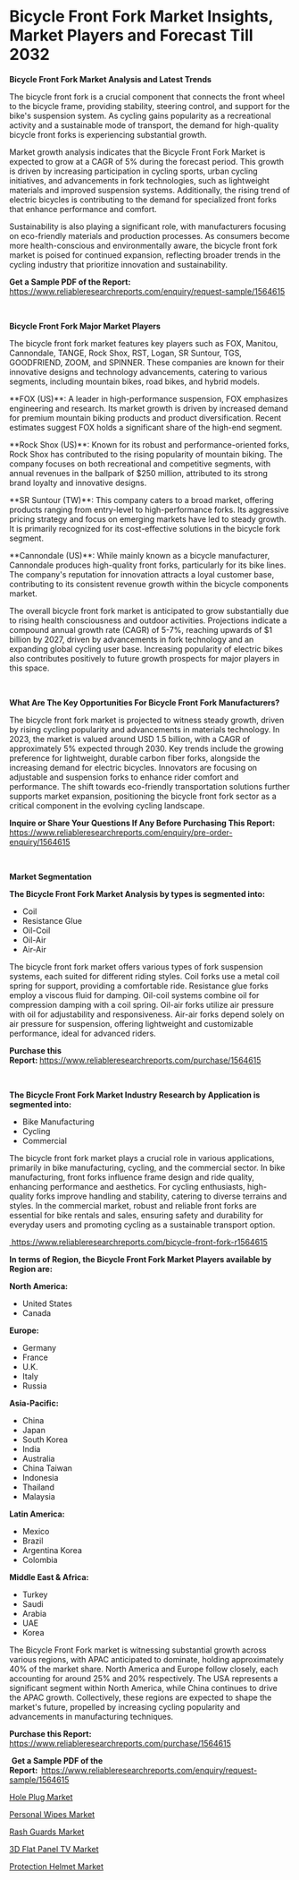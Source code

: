<p><h1>Bicycle Front Fork Market Insights, Market Players and Forecast Till 2032</h1></p><p><strong>Bicycle Front Fork Market Analysis and Latest Trends</strong></p>
<p><p>The bicycle front fork is a crucial component that connects the front wheel to the bicycle frame, providing stability, steering control, and support for the bike's suspension system. As cycling gains popularity as a recreational activity and a sustainable mode of transport, the demand for high-quality bicycle front forks is experiencing substantial growth. </p><p>Market growth analysis indicates that the Bicycle Front Fork Market is expected to grow at a CAGR of 5% during the forecast period. This growth is driven by increasing participation in cycling sports, urban cycling initiatives, and advancements in fork technologies, such as lightweight materials and improved suspension systems. Additionally, the rising trend of electric bicycles is contributing to the demand for specialized front forks that enhance performance and comfort. </p><p>Sustainability is also playing a significant role, with manufacturers focusing on eco-friendly materials and production processes. As consumers become more health-conscious and environmentally aware, the bicycle front fork market is poised for continued expansion, reflecting broader trends in the cycling industry that prioritize innovation and sustainability.</p></p>
<p><strong>Get a Sample PDF of the Report:&nbsp;</strong> <a href="https://www.reliableresearchreports.com/enquiry/request-sample/1564615?utm_campaign=38&utm_medium=2&utm_source=Github&utm_content=ia&utm_term=06022025&utm_id=bicycle-front-fork">https://www.reliableresearchreports.com/enquiry/request-sample/1564615</a></p>
<p>&nbsp;</p>
<p><strong>Bicycle Front Fork Major Market Players</strong></p>
<p><p>The bicycle front fork market features key players such as FOX, Manitou, Cannondale, TANGE, Rock Shox, RST, Logan, SR Suntour, TGS, GOODFRIEND, ZOOM, and SPINNER. These companies are known for their innovative designs and technology advancements, catering to various segments, including mountain bikes, road bikes, and hybrid models.</p><p>**FOX (US)**: A leader in high-performance suspension, FOX emphasizes engineering and research. Its market growth is driven by increased demand for premium mountain biking products and product diversification. Recent estimates suggest FOX holds a significant share of the high-end segment.</p><p>**Rock Shox (US)**: Known for its robust and performance-oriented forks, Rock Shox has contributed to the rising popularity of mountain biking. The company focuses on both recreational and competitive segments, with annual revenues in the ballpark of $250 million, attributed to its strong brand loyalty and innovative designs.</p><p>**SR Suntour (TW)**: This company caters to a broad market, offering products ranging from entry-level to high-performance forks. Its aggressive pricing strategy and focus on emerging markets have led to steady growth. It is primarily recognized for its cost-effective solutions in the bicycle fork segment.</p><p>**Cannondale (US)**: While mainly known as a bicycle manufacturer, Cannondale produces high-quality front forks, particularly for its bike lines. The company's reputation for innovation attracts a loyal customer base, contributing to its consistent revenue growth within the bicycle components market.</p><p>The overall bicycle front fork market is anticipated to grow substantially due to rising health consciousness and outdoor activities. Projections indicate a compound annual growth rate (CAGR) of 5-7%, reaching upwards of $1 billion by 2027, driven by advancements in fork technology and an expanding global cycling user base. Increasing popularity of electric bikes also contributes positively to future growth prospects for major players in this space.</p></p>
<p>&nbsp;</p>
<p><strong>What Are The Key Opportunities For Bicycle Front Fork Manufacturers?</strong></p>
<p><p>The bicycle front fork market is projected to witness steady growth, driven by rising cycling popularity and advancements in materials technology. In 2023, the market is valued around USD 1.5 billion, with a CAGR of approximately 5% expected through 2030. Key trends include the growing preference for lightweight, durable carbon fiber forks, alongside the increasing demand for electric bicycles. Innovators are focusing on adjustable and suspension forks to enhance rider comfort and performance. The shift towards eco-friendly transportation solutions further supports market expansion, positioning the bicycle front fork sector as a critical component in the evolving cycling landscape.</p></p>
<p><strong>Inquire or Share Your Questions If Any Before Purchasing This Report:</strong> <a href="https://www.reliableresearchreports.com/enquiry/pre-order-enquiry/1564615?utm_campaign=38&utm_medium=2&utm_source=Github&utm_content=ia&utm_term=06022025&utm_id=bicycle-front-fork">https://www.reliableresearchreports.com/enquiry/pre-order-enquiry/1564615</a></p>
<p>&nbsp;</p>
<p><strong>Market Segmentation</strong></p>
<p><strong>The Bicycle Front Fork Market Analysis by types is segmented into:</strong></p>
<p><ul><li>Coil</li><li>Resistance Glue</li><li>Oil-Coil</li><li>Oil-Air</li><li>Air-Air</li></ul></p>
<p><p>The bicycle front fork market offers various types of fork suspension systems, each suited for different riding styles. Coil forks use a metal coil spring for support, providing a comfortable ride. Resistance glue forks employ a viscous fluid for damping. Oil-coil systems combine oil for compression damping with a coil spring. Oil-air forks utilize air pressure with oil for adjustability and responsiveness. Air-air forks depend solely on air pressure for suspension, offering lightweight and customizable performance, ideal for advanced riders.</p></p>
<p><strong>Purchase this Report:&nbsp;</strong><a href="https://www.reliableresearchreports.com/purchase/1564615?utm_campaign=38&utm_medium=2&utm_source=Github&utm_content=ia&utm_term=06022025&utm_id=bicycle-front-fork">https://www.reliableresearchreports.com/purchase/1564615</a></p>
<p>&nbsp;</p>
<p><strong>The Bicycle Front Fork Market Industry Research by Application is segmented into:</strong></p>
<p><ul><li>Bike Manufacturing</li><li>Cycling</li><li>Commercial</li></ul></p>
<p><p>The bicycle front fork market plays a crucial role in various applications, primarily in bike manufacturing, cycling, and the commercial sector. In bike manufacturing, front forks influence frame design and ride quality, enhancing performance and aesthetics. For cycling enthusiasts, high-quality forks improve handling and stability, catering to diverse terrains and styles. In the commercial market, robust and reliable front forks are essential for bike rentals and sales, ensuring safety and durability for everyday users and promoting cycling as a sustainable transport option.</p></p>
<p><a href="https://www.reliableresearchreports.com/bicycle-front-fork-r1564615?utm_campaign=38&utm_medium=2&utm_source=Github&utm_content=ia&utm_term=06022025&utm_id=bicycle-front-fork">&nbsp;https://www.reliableresearchreports.com/bicycle-front-fork-r1564615</a></p>
<p><strong>In terms of Region, the Bicycle Front Fork Market Players available by Region are:</strong></p>
<p>
    <p> <strong> North America: </strong>
        <ul>
            <li>United States</li>
            <li>Canada</li>
        </ul>
        </p> 
    <p> <strong> Europe: </strong>
        <ul>
            <li>Germany</li>
            <li>France</li>
            <li>U.K.</li>
            <li>Italy</li>
            <li>Russia</li>
        </ul>
        </p> 
    <p> <strong> Asia-Pacific: </strong>
        <ul>
            <li>China</li>
            <li>Japan</li>
            <li>South Korea</li>
            <li>India</li>
            <li>Australia</li>
            <li>China Taiwan</li>
            <li>Indonesia</li>
            <li>Thailand</li>
            <li>Malaysia</li>
        </ul>
        </p> 
    <p> <strong> Latin America: </strong>
        <ul>
            <li>Mexico</li>
            <li>Brazil</li>
            <li>Argentina Korea</li>
            <li>Colombia</li>
        </ul>
        </p> 
    <p> <strong> Middle East & Africa: </strong>
        <ul>
            <li>Turkey</li>
            <li>Saudi</li>
            <li>Arabia</li>
            <li>UAE</li>
            <li>Korea</li>
        </ul>
    </p>
    </p>
<p><p>The Bicycle Front Fork market is witnessing substantial growth across various regions, with APAC anticipated to dominate, holding approximately 40% of the market share. North America and Europe follow closely, each accounting for around 25% and 20% respectively. The USA represents a significant segment within North America, while China continues to drive the APAC growth. Collectively, these regions are expected to shape the market's future, propelled by increasing cycling popularity and advancements in manufacturing techniques.</p></p>
<p><strong>Purchase this Report: </strong><a href="https://www.reliableresearchreports.com/purchase/1564615?utm_campaign=38&utm_medium=2&utm_source=Github&utm_content=ia&utm_term=06022025&utm_id=bicycle-front-fork">https://www.reliableresearchreports.com/purchase/1564615</a></p>
<p>&nbsp;<strong>Get a Sample PDF of the Report:&nbsp;&nbsp;</strong><a href="https://www.reliableresearchreports.com/enquiry/request-sample/1564615?utm_campaign=38&utm_medium=2&utm_source=Github&utm_content=ia&utm_term=06022025&utm_id=bicycle-front-fork">https://www.reliableresearchreports.com/enquiry/request-sample/1564615</a></p>
<p><strong></strong></p>
<p><p><a href="https://github.com/lalolatiot/Market-Research-Report-List-1/blob/main/hole-plug-market.md?utm_campaign=38&utm_medium=2&utm_source=Github&utm_content=ia&utm_term=06022025&utm_id=bicycle-front-fork">Hole Plug Market</a></p><p><a href="https://github.com/zurubting/Market-Research-Report-List-1/blob/main/personal-wipes-market.md?utm_campaign=38&utm_medium=2&utm_source=Github&utm_content=ia&utm_term=06022025&utm_id=bicycle-front-fork">Personal Wipes Market</a></p><p><a href="https://github.com/ternainglin/Market-Research-Report-List-1/blob/main/rash-guards-market.md?utm_campaign=38&utm_medium=2&utm_source=Github&utm_content=ia&utm_term=06022025&utm_id=bicycle-front-fork">Rash Guards Market</a></p><p><a href="https://github.com/penglatilles/Market-Research-Report-List-1/blob/main/3d-flat-panel-tv-market.md?utm_campaign=38&utm_medium=2&utm_source=Github&utm_content=ia&utm_term=06022025&utm_id=bicycle-front-fork">3D Flat Panel TV Market</a></p><p><a href="https://github.com/saaindosya/Market-Research-Report-List-1/blob/main/protection-helmet-market.md?utm_campaign=38&utm_medium=2&utm_source=Github&utm_content=ia&utm_term=06022025&utm_id=bicycle-front-fork">Protection Helmet Market</a></p></p>